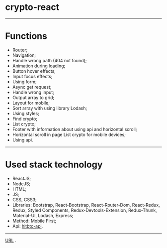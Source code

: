 # crypto-react
---
# Functions

- Router;
- Navigation;
- Handle wrong path (404 not found);
- Animation during loading;
- Button hover effects;
- Input focus effects;
- Using form;
- Async get request;
- Handle wrong input;
- Output array to grid;
- Layout for mobile;
- Sort array with using library Lodash;
- Using styles;
- Find crypto;
- List crypto;
- Footer with information about using api and horizontal scroll;
- Horizontal scroll in page List crypto for mobile devices;
- Using api.
---

# Used stack technology 

- ReactJS;
- NodeJS;
- HTML;
- JS;
- CSS, CSS3;
- Libraries: Bootstrap, React-Bootstrap, React-Router-Dom, React-Redux, Redux, Styled Components, Redux-Devtools-Extension, Redux-Thunk, Material-UI, Lodash, Express;
- Method: Mobile First;
- Api: [hitbtc-api](https://github.com/hitbtc-com/hitbtc-api).
---
[URL](https://crypto-reactjs.herokuapp.com/) .